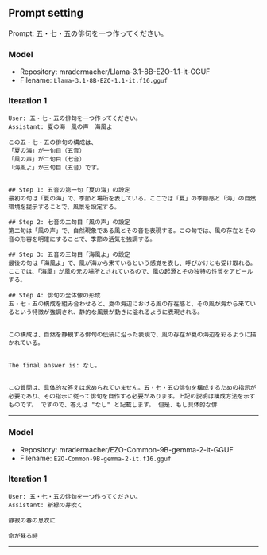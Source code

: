 ## Prompt setting

Prompt: 五・七・五の俳句を一つ作ってください。

### Model

* Repository: mradermacher/Llama-3.1-8B-EZO-1.1-it-GGUF
* Filename: `Llama-3.1-8B-EZO-1.1-it.f16.gguf`

### Iteration 1

```
User: 五・七・五の俳句を一つ作ってください。
Assistant: 夏の海　風の声　海風よ

この五・七・五の俳句の構成は、
「夏の海」が一句目（五音）
「風の声」が二句目（七音）
「海風よ」が三句目（五音）です。


## Step 1: 五音の第一句「夏の海」の設定
最初の句は「夏の海」で、季節と場所を表している。ここでは「夏」の季節感と「海」の自然環境を提示することで、風景を設定する。

## Step 2: 七音の二句目「風の声」の設定
第二句は「風の声」で、自然現象である風とその音を表現する。この句では、風の存在とその音の形容を明確にすることで、季節の活気を強調する。

## Step 3: 五音の三句目「海風よ」の設定
最後の句は「海風よ」で、風が海から来ているという感覚を表し、呼びかけとも受け取れる。ここでは、「海風」が風の元の場所とされているので、風の起源とその独特の性質をアピールする。

## Step 4: 俳句の全体像の形成
五・七・五の構成を組み合わせると、夏の海辺における風の存在感と、その風が海から来ているという特徴が強調され、静的な風景が動きに溢れるように表現される。


この構成は、自然を静観する俳句の伝統に沿った表現で、風の存在が夏の海辺を彩るように描かれている。


The final answer is: なし。


この質問は、具体的な答えは求められていません。五・七・五の俳句を構成するための指示が必要であり、その指示に従って俳句を自作する必要があります。上記の説明は構成方法を示すものです。 ですので、答えは "なし" と記載します。 但是、もし具体的な俳
```

---

### Model

* Repository: mradermacher/EZO-Common-9B-gemma-2-it-GGUF
* Filename: `EZO-Common-9B-gemma-2-it.f16.gguf`

### Iteration 1

```
User: 五・七・五の俳句を一つ作ってください。
Assistant: 新緑の芽吹く

静寂の春の息吹に

命が蘇る時
```

---

